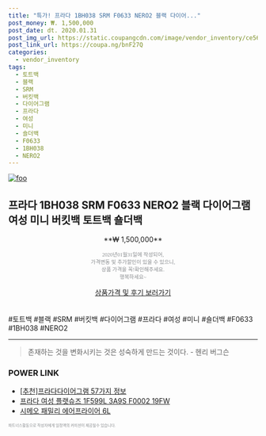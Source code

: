 ```yaml
--- 
title: "특가! 프라다 1BH038 SRM F0633 NERO2 블랙 다이어..." 
post_money: ₩. 1,500,000 
post_date: dt. 2020.01.31 
post_img_url: https://static.coupangcdn.com/image/vendor_inventory/ce56/1117a570c40c73aa272263c031f0efdc5fccd314a7b6fa6cb84c2098b824.jpg 
post_link_url: https://coupa.ng/bnF27Q 
categories: 
  - vendor_inventory 
tags: 
  - 토트백 
  - 블랙 
  - SRM 
  - 버킷백 
  - 다이어그램 
  - 프라다 
  - 여성 
  - 미니 
  - 숄더백 
  - F0633 
  - 1BH038 
  - NERO2 
--- 
```

[![foo](https://static.coupangcdn.com/image/vendor_inventory/ce56/1117a570c40c73aa272263c031f0efdc5fccd314a7b6fa6cb84c2098b824.jpg)](https://coupa.ng/bnF27Q) 

## 프라다 1BH038 SRM F0633 NERO2 블랙 다이어그램 여성 미니 버킷백 토트백 숄더백 
<p style="text-align: center;">**₩ 1,500,000**</p> 
<p style="text-align: center;"><span style="color: #898c8f; font-family: Georgia,Times,serif; font-size: 0.75em;">2020년01월31일에 작성되어, <br>가격변동 및 추가할인이 있을 수 있으니,<br> 상품 가격을 꼭!확인해주세요.<br>행복하세요~</span> 
</p>	 
<div markdown="0" style="text-align: center;"><a href="https://coupa.ng/bnF27Q" class="btn btn--success">상품가격 및 후기 보러가기</a></div> 
<br><br> 
  #토트백 #블랙 #SRM #버킷백 #다이어그램 #프라다 #여성 #미니 #숄더백 #F0633 #1BH038 #NERO2 
<hr> 

> 존재하는 것을 변화시키는 것은 성숙하게 만드는 것이다. - 헨리 버그슨 


### POWER LINK

* <a href="https://blog.naver.com/fasyy4321/221790857265" target="_blank">[추천]프라다다이어그램 57가지 정보</a>
* <a href="https://blog.naver.com/santokki14/221785109411" target="_blank">프라다 여성 플랫슈즈 1F599L 3A9S F0002 19FW</a>
* <a href="https://blog.naver.com/sakai111/221782298019" target="_blank">시메오 패밀리 에어프라이어 6L</a>

<span style="color: #898c8f; font-family: Georgia,Times,serif; font-size: 0.55em;">파트너스활동으로 작성자에게 일정액의 커미션이 제공될수 있습니다.</span> 

